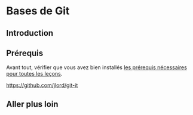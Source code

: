 # Bases de Git

## Introduction

## Prérequis

Avant tout, vérifier que vous avez bien installés [les prérequis nécessaires pour toutes les
leçons](../readme.md#prerequis).

 https://github.com/jlord/git-it

## Aller plus loin



